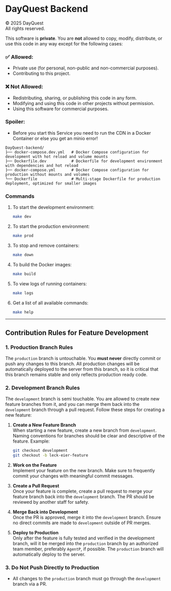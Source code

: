 # DayQuest Backend

© 2025 DayQuest  
All rights reserved.

This software is **private**. You are **not** allowed to copy, modify, distribute, or use this code in any way except for the following cases:  

### ✅ Allowed:
- Private use (for personal, non-public and non-commercial purposes).
- Contributing to this project.  

### ❌ Not Allowed:
- Redistributing, sharing, or publishing this code in any form.
- Modifying and using this code in other projects without permission.
- Using this software for commercial purposes.  


### Spoiler:
- Before you start this Service you need to run the CDN in a Docker Container or else you get an minio error!

```
DayQuest-backend/
├── docker-compose.dev.yml   # Docker Compose configuration for development with hot reload and volume mounts
├── Dockerfile.dev           # Dockerfile for development environment with dependencies and hot reload
├── docker-compose.yml       # Docker Compose configuration for production without mounts and volumes
└── Dockerfile               # Multi-stage Dockerfile for production deployment, optimized for smaller images
```

### Commands

1. To start the development environment:
   ```bash
   make dev
   ```

2. To start the production environment:
   ```bash
   make prod
   ```

3. To stop and remove containers:
   ```bash
   make down
   ```

4. To build the Docker images:
   ```bash
   make build
   ```

5. To view logs of running containers:
   ```bash
   make logs
   ```
6. Get a list of all available commands:
   ```bash
   make help
   ```
---

## Contribution Rules for Feature Development

### 1. **Production Branch Rules**

The `production` branch is untouchable. You **must never** directly commit or push any changes to this branch. All production changes will be automatically deployed to the server from this branch, so it is critical that this branch remains stable and only reflects production ready code.

### 2. **Development Branch Rules**

The `development` branch is semi touchable. You are allowed to create new feature branches from it, and you can merge them back into the `development` branch through a pull request. Follow these steps for creating a new feature:

1. **Create a New Feature Branch**  
   When starting a new feature, create a new branch from `development`. Naming conventions for branches should be clear and descriptive of the feature. Example:
   ```bash
   git checkout development
   git checkout -b leck-eier-feature
   ```

2. **Work on the Feature**  
   Implement your feature on the new branch. Make sure to frequently commit your changes with meaningful commit messages.

3. **Create a Pull Request**  
   Once your feature is complete, create a pull request to merge your feature branch back into the `development` branch. The PR should be reviewed by another staff for safety.

4. **Merge Back into Development**  
   Once the PR is approved, merge it into the `development` branch. Ensure no direct commits are made to `development` outside of PR merges.

5. **Deploy to Production**  
   Only after the feature is fully tested and verified in the development branch, will it be merged into the `production` branch by an authorized team member, preferably `AgentP`, if possible. The `production` branch will automatically deploy to the server.

### 3. **Do Not Push Directly to Production**

- All changes to the `production` branch must go through the `development` branch via a PR.
